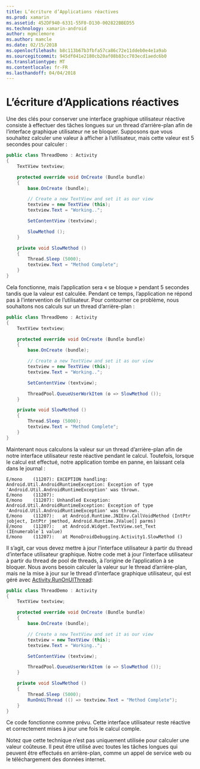 ```yaml
---
title: L’écriture d’Applications réactives
ms.prod: xamarin
ms.assetid: 452DF940-6331-55F0-D130-002822BBED55
ms.technology: xamarin-android
author: mgmclemore
ms.author: mamcle
ms.date: 02/15/2018
ms.openlocfilehash: b8c113b67b3fbfa57ca86c72e11ddeb0e4e1a9ab
ms.sourcegitcommit: 945df041e2180cb20af08b83cc703ecd1aedc6b0
ms.translationtype: MT
ms.contentlocale: fr-FR
ms.lasthandoff: 04/04/2018
---
```

# <a name="writing-responsive-applications"></a>L’écriture d’Applications réactives

Une des clés pour conserver une interface graphique utilisateur réactive consiste à effectuer des tâches longues sur un thread d’arrière-plan afin de l’interface graphique utilisateur ne se bloquer. Supposons que vous souhaitez calculer une valeur à afficher à l’utilisateur, mais cette valeur est 5 secondes pour calculer :

```csharp
public class ThreadDemo : Activity
{
    TextView textview;

    protected override void OnCreate (Bundle bundle)
    {
        base.OnCreate (bundle);

        // Create a new TextView and set it as our view
        textview = new TextView (this);
        textview.Text = "Working..";

        SetContentView (textview);

        SlowMethod ();
    }

    private void SlowMethod ()
    {
        Thread.Sleep (5000);
        textview.Text = "Method Complete";
    }
}
```

Cela fonctionne, mais l’application sera « se bloque » pendant 5 secondes tandis que la valeur est calculée. Pendant ce temps, l’application ne répond pas à l’intervention de l’utilisateur. Pour contourner ce problème, nous souhaitons nos calculs sur un thread d’arrière-plan :

```csharp
public class ThreadDemo : Activity
{
    TextView textview;

    protected override void OnCreate (Bundle bundle)
    {
        base.OnCreate (bundle);

        // Create a new TextView and set it as our view
        textview = new TextView (this);
        textview.Text = "Working..";

        SetContentView (textview);

        ThreadPool.QueueUserWorkItem (o => SlowMethod ());
    }

    private void SlowMethod ()
    {
        Thread.Sleep (5000);
        textview.Text = "Method Complete";
    }
}
```

Maintenant nous calculons la valeur sur un thread d’arrière-plan afin de notre interface utilisateur reste réactive pendant le calcul. Toutefois, lorsque le calcul est effectué, notre application tombe en panne, en laissant cela dans le journal :

```shell
E/mono    (11207): EXCEPTION handling: Android.Util.AndroidRuntimeException: Exception of type 'Android.Util.AndroidRuntimeException' was thrown.
E/mono    (11207):
E/mono    (11207): Unhandled Exception: Android.Util.AndroidRuntimeException: Exception of type 'Android.Util.AndroidRuntimeException' was thrown.
E/mono    (11207):   at Android.Runtime.JNIEnv.CallVoidMethod (IntPtr jobject, IntPtr jmethod, Android.Runtime.JValue[] parms)
E/mono    (11207):   at Android.Widget.TextView.set_Text (IEnumerable`1 value)
E/mono    (11207):   at MonoDroidDebugging.Activity1.SlowMethod ()
```

Il s’agit, car vous devez mettre à jour l’interface utilisateur à partir du thread d’interface utilisateur graphique. Notre code met à jour l’interface utilisateur à partir du thread de pool de threads, à l’origine de l’application à se bloquer. Nous avons besoin calculer la valeur sur le thread d’arrière-plan, mais ne la mise à jour sur le thread d’interface graphique utilisateur, qui est géré avec [Activity.RunOnUIThread](https://developer.xamarin.com/api/member/Android.App.Activity.RunOnUiThread/(System.Action)):

```csharp
public class ThreadDemo : Activity
{
    TextView textview;

    protected override void OnCreate (Bundle bundle)
    {
        base.OnCreate (bundle);

        // Create a new TextView and set it as our view
        textview = new TextView (this);
        textview.Text = "Working..";

        SetContentView (textview);

        ThreadPool.QueueUserWorkItem (o => SlowMethod ());
    }

    private void SlowMethod ()
    {
        Thread.Sleep (5000);
        RunOnUiThread (() => textview.Text = "Method Complete");
    }
}
```

Ce code fonctionne comme prévu. Cette interface utilisateur reste réactive et correctement mises à jour une fois le calcul comple.

Notez que cette technique n’est pas uniquement utilisée pour calculer une valeur coûteuse. Il peut être utilisé avec toutes les tâches longues qui peuvent être effectués en arrière-plan, comme un appel de service web ou le téléchargement des données internet.
